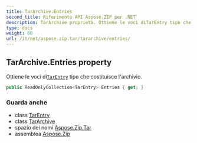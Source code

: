 ```yaml
---
title: TarArchive.Entries
second_title: Riferimento API Aspose.ZIP per .NET
description: TarArchive proprietà. Ottiene le voci diTarEntry tipo che costituisce larchivio.
type: docs
weight: 60
url: /it/net/aspose.zip.tar/tararchive/entries/
---
```

## TarArchive.Entries property

Ottiene le voci di[`TarEntry`](../../tarentry/) tipo che costituisce l'archivio.

```csharp
public ReadOnlyCollection<TarEntry> Entries { get; }
```

### Guarda anche

* class [TarEntry](../../tarentry/)
* class [TarArchive](../)
* spazio dei nomi [Aspose.Zip.Tar](../../tararchive/)
* assemblea [Aspose.Zip](../../../)


